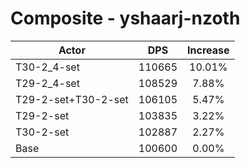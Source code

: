 # Composite - yshaarj-nzoth
| Actor | DPS | Increase |
|---|:---:|:---:|
|T30-2_4-set|110665|10.01%|
|T29-2_4-set|108529|7.88%|
|T29-2-set+T30-2-set|106105|5.47%|
|T29-2-set|103835|3.22%|
|T30-2-set|102887|2.27%|
|Base|100600|0.00%|
